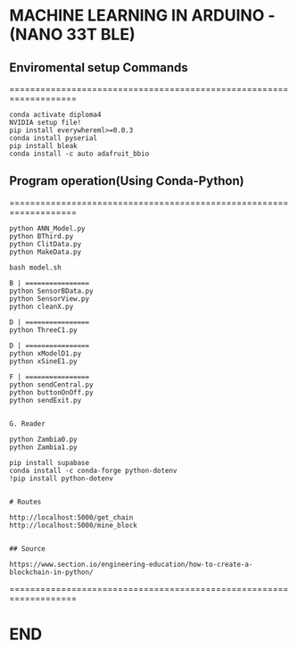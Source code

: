 # MACHINE LEARNING IN ARDUINO - (NANO 33T BLE)

## Enviromental setup Commands
===================================================================
```
conda activate diploma4
NVIDIA setup file!
pip install everywhereml>=0.0.3
conda install pyserial
pip install bleak
conda install -c auto adafruit_bbio
```

## Program operation(Using Conda-Python)
===================================================================
```
python ANN_Model.py
python BThird.py
python ClitData.py
python MakeData.py

bash model.sh

B | ================
python SensorBData.py
python SensorView.py
python cleanX.py

D | ================
python ThreeC1.py

D | ================
python xModelD1.py
python xSineE1.py

F | ================
python sendCentral.py
python buttonOnOff.py
python sendExit.py


G. Reader

python Zambia0.py
python Zambia1.py

pip install supabase
conda install -c conda-forge python-dotenv
!pip install python-dotenv


# Routes

http://localhost:5000/get_chain
http://localhost:5000/mine_block


## Source

https://www.section.io/engineering-education/how-to-create-a-blockchain-in-python/

```
===================================================================

# END

